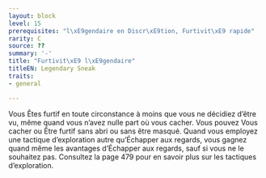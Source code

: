 ```yaml
---
layout: block
level: 15
prerequisites: "l\xE9gendaire en Discr\xE9tion, Furtivit\xE9 rapide"
rarity: C
source: ??
summary: '-'
title: "Furtivit\xE9 l\xE9gendaire"
titleEN: Legendary Sneak
traits:
- general

---
```


<p>Vous Êtes furtif en toute circonstance à moins que vous ne décidiez d’être vu, même quand vous n’avez nulle part où vous cacher. Vous pouvez Vous cacher ou Être furtif sans abri ou sans être masqué. Quand vous employez une tactique d’exploration autre qu’Échapper aux regards, vous gagnez quand même les avantages d’Échapper aux regards, sauf si vous ne le souhaitez pas. Consultez la page 479 pour en savoir plus sur les tactiques d’exploration.</p>